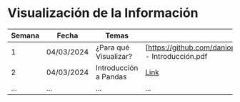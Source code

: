 # Visualización de la Información
| Semana | Fecha       | Temas           | Clase Teórica                                   | Notebook                                       |
|--------|-------------|-----------------|-------------------------------------------------|------------------------------------------------|
| 1      | 04/03/2024  | ¿Para qué Visualizar?  | [https://github.com/daniopitz/visualizacion/clases_teoricas/[01]_VIS - Introducción.pdf| [Link](url_del_notebook)                       |
| 2      | 04/03/2024  | Introducción a Pandas  | [Link](url_de_la_clase_teorica)                | [Link](url_del_notebook)                       |
| ...    | ...        | ...             | ...                                             | ...                                            |

